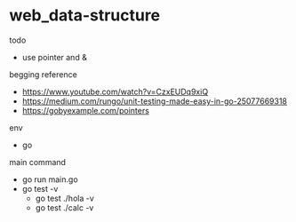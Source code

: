# web_data-structure

todo
- use pointer and &

begging reference 
- https://www.youtube.com/watch?v=CzxEUDq9xiQ
- https://medium.com/rungo/unit-testing-made-easy-in-go-25077669318
- https://gobyexample.com/pointers

env
- go

main command
- go run main.go
- go test -v
    - go test ./hola -v
    - go test ./calc -v